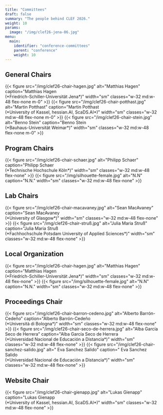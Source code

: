 ```yaml
---
title: "Committees"
draft: false
summary: "The people behind CLEF 2026."
weight: 10
params:
  image: "/img/clef26-jena-06.jpg"
menu:
  main:
    identifier: "conference-committees"
    parent: "conference"
    weight: 10
---
```


## General Chairs          

<div class="flex flex-wrap gap-2 content-evenly justify-items-center items-top">
{{< figure src="/img/clef26-chair-hagen.jpg" alt="Matthias Hagen" caption="Matthias Hagen <br>(*Friedrich-Schiller-Universität Jena*)" width="sm" classes="w-32 md:w-48 flex-none m-0" >}}
{{< figure src="/img/clef26-chair-potthast.jpg" alt="Martin Potthast" caption="Martin Potthast  <br>(*University of Kassel, hessian.AI, ScaDS.AI*)" width="sm" classes="w-32 md:w-48 flex-none m-0" >}}
{{< figure src="/img/clef26-chair-stein.jpg" alt="Benno Stein" caption="Benno Stein  <br>(*Bauhaus-Universität Weimar*)" width="sm" classes="w-32 md:w-48 flex-none m-0" >}}
</div>

## Program Chairs             

<div class="flex flex-wrap gap-2 content-evenly justify-items-center items-top">
{{< figure src="/img/clef26-chair-schaer.jpg" alt="Philipp Schaer" caption="Philipp Schaer <br>(*Technische Hochschule Köln*)" width="sm" classes="w-32 md:w-48 flex-none" >}}
{{< figure src="/img/silhouette-female.jpg" alt="N.N" caption="N.N." width="sm" classes="w-32 md:w-48 flex-none" >}}
</div>

## Lab Chairs

<div class="flex flex-wrap gap-2 content-evenly justify-items-center items-top">
{{< figure src="/img/clef26-chair-macavaney.jpg" alt="Sean MacAvaney" caption="Sean MacAvaney <br>(*University of Glasgow*)" width="sm" classes="w-32 md:w-48 flex-none" >}}
{{< figure src="/img/clef26-chair-struß.jpg" alt="Julia Maria Struß" caption="Julia Maria Struß <br>(*Fachhochschule Potsdam University of Applied Sciences*)" width="sm" classes="w-32 md:w-48 flex-none" >}}
</div>

## Local Organization  

<div class="flex flex-wrap gap-2 content-evenly justify-items-center items-top">
{{< figure src="/img/clef26-chair-hagen.jpg" alt="Matthias Hagen" caption="Matthias Hagen <br>(*Friedrich-Schiller-Universität Jena*)" width="sm" classes="w-32 md:w-48 flex-none" >}}
{{< figure src="/img/silhouette-female.jpg" alt="N.N" caption="N.N." width="sm" classes="w-32 md:w-48 flex-none" >}}
</div>

## Proceedings Chair 

<div class="flex flex-wrap gap-2 content-evenly justify-items-center items-top">
{{< figure src="/img/clef26-chair-barron-cedeno.jpg" alt="Alberto Barrón-Cedeño" caption="Alberto Barrón-Cedeño <br>(*Università di Bologna*)" width="sm" classes="w-32 md:w-48 flex-none" >}}
{{< figure src="/img/clef26-chair-seco-de-herrera.jpg" alt="Alba García Seco de Herrera" caption="Alba García Seco de Herrera <br>(*Universidad Nacional de Educación a Distancia*)" width="sm" classes="w-32 md:w-48 flex-none" >}}
{{< figure src="/img/clef26-chair-sanchez-salido.jpg" alt=" Eva Sanchez Salido" caption=" Eva Sanchez Salido  <br>(*Universidad Nacional de Educación a Distancia*)" width="sm" classes="w-32 md:w-48 flex-none" >}}
</div>


## Website Chair     

<div class="flex flex-wrap gap-2 content-evenly justify-items-center items-top">
{{< figure src="/img/clef26-chair-gienapp.jpg" alt="Lukas Gienapp" caption="Lukas Gienapp <br>(*University of Kassel, hessian.AI, ScaDS.AI*)" width="sm" classes="w-32 md:w-48 flex-none" >}}
</div>
